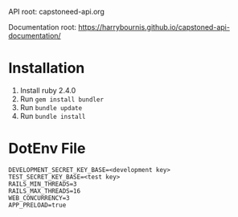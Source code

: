 API root: capstoneed-api.org

Documentation root: https://harrybournis.github.io/capstoned-api-documentation/

# Installation
1. Install ruby 2.4.0
2. Run `gem install bundler`
3. Run `bundle update`
4. Run `bundle install`

# DotEnv File
```
DEVELOPMENT_SECRET_KEY_BASE=<development key>
TEST_SECRET_KEY_BASE=<test key>
RAILS_MIN_THREADS=3
RAILS_MAX_THREADS=16
WEB_CONCURRENCY=3
APP_PRELOAD=true
```
